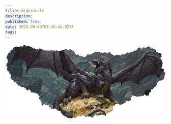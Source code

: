 ```yaml
---
title: Nightscale
description: 
published: true
date: 2019-09-16T01:20:43.827Z
tags: 
---
```


![Nightscale](/uploads/nightscale.png "Nightscale")